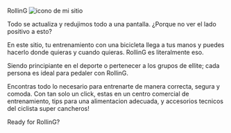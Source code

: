 RollinG ![icono de mi sitio]("./assets/img/bicicleta.png")

Todo se actualiza y redujimos todo a una pantalla.
¿Porque no ver el lado positivo a esto?

En este sitio, tu entrenamiento con una bicicleta llega a tus manos y puedes hacerlo donde quieras y cuando quieras.
RollinG es literalmente eso.

Siendo principiante en el deporte o pertenecer a los grupos de ellite;
cada persona es ideal para pedaler con RollinG.

Encontras todo lo necesario para entrenarte de manera correcta, segura y comoda. 
Con tan solo un click, estas en un centro comercial de entrenamiento, tips para una alimentacion adecuada, y accesorios tecnicos del ciclista super cancheros!

Ready for RollinG?
